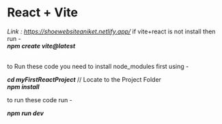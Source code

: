 # React + Vite

<i>Link : https://shoewebsiteaniket.netlify.app/</i>
if vite+react is not install then run - <br>
<b><i>npm create vite@latest</i></b>

<br>to Run these code you need to install node_modules first using - 

<b><i>cd myFirstReactProject</i></b> // Locate to the Project Folder<br>
<b><i>npm install</i></b>

to run these code run -

<b><i>npm run dev</i></b>
